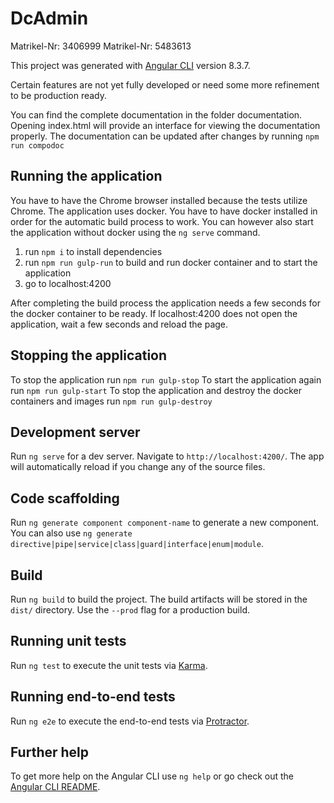 # DcAdmin

Matrikel-Nr: 3406999
Matrikel-Nr: 5483613

This project was generated with [Angular CLI](https://github.com/angular/angular-cli) version 8.3.7.

Certain features are not yet fully developed or need some more refinement to be production ready.

You can find the complete documentation in the folder documentation. Opening index.html will provide an interface for viewing the documentation properly.
The documentation can be updated after changes by running `npm run compodoc`

## Running the application

You have to have the Chrome browser installed because the tests utilize Chrome.
The application uses docker. You have to have docker installed in order for the automatic build process to work.
You can however also start the application without docker using the `ng serve` command.

1. run `npm i` to install dependencies
2. run `npm run gulp-run` to build and run docker container and to start the application
3. go to localhost:4200

After completing the build process the application needs a few seconds for the docker container to be ready. If localhost:4200 does not open the application, wait a few seconds and reload the page.

## Stopping the application

To stop the application run `npm run gulp-stop`
To start the application again run `npm run gulp-start`
To stop the application and destroy the docker containers and images run `npm run gulp-destroy`

## Development server

Run `ng serve` for a dev server. Navigate to `http://localhost:4200/`. The app will automatically reload if you change any of the source files.

## Code scaffolding

Run `ng generate component component-name` to generate a new component. You can also use `ng generate directive|pipe|service|class|guard|interface|enum|module`.

## Build

Run `ng build` to build the project. The build artifacts will be stored in the `dist/` directory. Use the `--prod` flag for a production build.

## Running unit tests

Run `ng test` to execute the unit tests via [Karma](https://karma-runner.github.io).

## Running end-to-end tests

Run `ng e2e` to execute the end-to-end tests via [Protractor](http://www.protractortest.org/).

## Further help

To get more help on the Angular CLI use `ng help` or go check out the [Angular CLI README](https://github.com/angular/angular-cli/blob/master/README.md).
